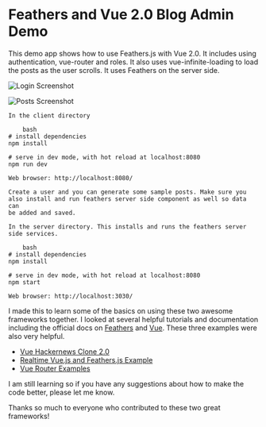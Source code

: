 # Feathers and Vue 2.0 Blog Admin Demo

This demo app shows how to use Feathers.js with Vue 2.0.  It includes
using authentication, vue-router and roles.  It also uses 
vue-infinite-loading to load the posts as the user scrolls.
It uses Feathers on the server side.

![Login Screenshot](https://raw.githubusercontent.com/delay/feathers-vue-blog-admin-demo/master/client/static/login.png "Login Screenshot")

![Posts Screenshot](https://raw.githubusercontent.com/delay/feathers-vue-blog-admin-demo/master/client/static/posts.png "Posts Screenshot")


``` 
In the client directory

    bash
# install dependencies
npm install

# serve in dev mode, with hot reload at localhost:8080
npm run dev

Web browser: http://localhost:8080/

Create a user and you can generate some sample posts. Make sure you 
also install and run feathers server side component as well so data can 
be added and saved.

```

``` 
In the server directory. This installs and runs the feathers server side services.

    bash
# install dependencies
npm install

# serve in dev mode, with hot reload at localhost:8080
npm start

Web browser: http://localhost:3030/

```

I made this to learn some of the basics on using these two awesome
frameworks together.  I looked at several helpful tutorials and 
documentation including the official docs on [Feathers](https://docs.feathersjs.com/) and [Vue](http://vuejs.org/guide/). 
These three examples were also very helpful. 

* [Vue Hackernews Clone 2.0](https://github.com/vuejs/vue-hackernews-2.0)
* [Realtime Vue.js and Feathers.js Example](https://www.youtube.com/watch?v=zbhYcxr5ldk)
* [Vue Router Examples](https://github.com/vuejs/vue-router/tree/dev/examples)

I am still learning so if you have any suggestions about how to make the code better, please
let me know.

Thanks so much to everyone who contributed to these two great frameworks!